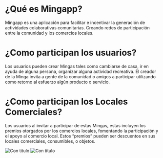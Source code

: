 # ¿Qué es Mingapp?



Mingapp es una aplicación para facilitar e incentivar la generación de actividades colaborativas comunitarias. Creando redes de participación entre la comunidad y los comercios locales. 


# ¿Como participan los usuarios?

Los usuarios pueden crear Mingas tales como cambiarse de casa,  ir en ayuda de alguna persona, organizar alguna actividad recreativa. El creador de la Minga invita a gente de la comunidad o amigos a participar utilizando como retorno al esfuerzo algún producto o servicio.
# ¿Como participan los Locales Comerciales?
Los usuarios al invitar a participar de estas Mingas, estas incluyen los premios otorgados por los comercios locales, fomentando la participación y el apoyo al comercio local.
Estos “premios” pueden ser descuentos en sus locales comerciales,  consumibles, o objetos.


![Con titulo](http://i67.tinypic.com/2jb9zic.jpg "Mingas Cercanas")
![Con titulo](http://i68.tinypic.com/nxotjn.jpg "Detalles de la actividad")